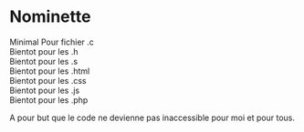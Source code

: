 # Nominette
Minimal Pour fichier .c  
Bientot pour les .h  
Bientot pour les .s  
Bientot pour les .html  
Bientot pour les .css  
Bientot pour les .js  
Bientot pour les .php  
 
A pour but que le code ne devienne pas inaccessible pour moi et pour tous.
